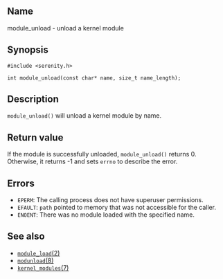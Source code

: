 ## Name

module\_unload - unload a kernel module

## Synopsis

```**c++
#include <serenity.h>

int module_unload(const char* name, size_t name_length);
```

## Description

`module_unload()` will unload a kernel module by name.

## Return value

If the module is successfully unloaded, `module_unload()` returns 0.
Otherwise, it returns -1 and sets `errno` to describe the error.

## Errors

* `EPERM`: The calling process does not have superuser permissions.
* `EFAULT`: `path` pointed to memory that was not accessible for the caller.
* `ENOENT`: There was no module loaded with the specified name.

## See also

* [`module_load`(2)](module_load.md)
* [`modunload`(8)](../man8/modunload.md)
* [`kernel_modules`(7)](../man7/kernel_modules.md)

